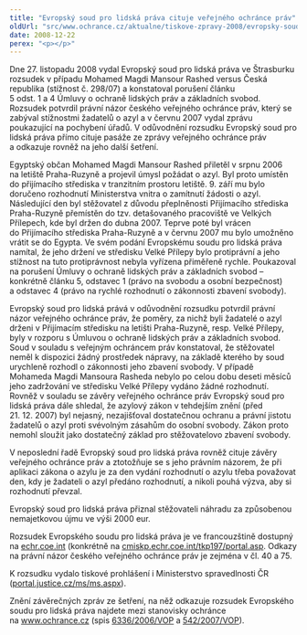```yaml
---
title: "Evropský soud pro lidská práva cituje veřejného ochránce práv"
oldUrl: "src/www.ochrance.cz/aktualne/tiskove-zpravy-2008/evropsky-soud-pro-lidska-prava-cituje-verejneho-ochrance-prav"
date: 2008-12-22
perex: "<p></p>"
---
```


<!-- imported from the old website -->

<p class="Nadpis1 perex">Dne 27. listopadu 2008 vydal Evropský soud pro lidská práva ve Štrasburku rozsudek v případu Mohamed Magdi Mansour Rashed versus Česká republika (stížnost č. 298/07) a konstatoval porušení článku 5 odst. 1 a 4 Úmluvy o ochraně lidských práv a základních svobod. Rozsudek potvrdil právní názor českého veřejného ochránce práv, který se zabýval stížnostmi žadatelů o azyl a v červnu 2007 vydal zprávu poukazující na pochybení úřadů. V odůvodnění rozsudku Evropský soud pro lidská práva přímo cituje pasáže ze zprávy veřejného ochránce práv a odkazuje rovněž na jeho další šetření.</p><p class="Normln-web">Egyptský občan Mohamed Magdi Mansour Rashed přiletěl v srpnu 2006 na letiště Praha-Ruzyně a projevil úmysl požádat o azyl. Byl proto umístěn do přijímacího střediska v tranzitním prostoru letiště. 9. září mu bylo doručeno rozhodnutí Ministerstva vnitra o zamítnutí žádosti o azyl. Následující den byl stěžovatel z důvodu přeplněnosti Přijímacího střediska Praha-Ruzyně přemístěn do tzv. detašovaného pracoviště ve Velkých Přílepech, kde byl držen do dubna 2007. Teprve poté byl vrácen do Přijímacího střediska Praha-Ruzyně a v červnu 2007 mu bylo umožněno vrátit se do Egypta. Ve svém podání Evropskému soudu pro lidská práva namítal, že jeho držení ve středisku Velké Přílepy bylo protiprávní a jeho stížnost na tuto protiprávnost nebyla vyřízena přiměřeně rychle. Poukazoval na porušení Úmluvy o ochraně lidských práv a základních svobod – konkrétně článku 5, odstavec 1 (právo na svobodu a osobní bezpečnost) a odstavec 4 (právo na rychlé rozhodnutí o zákonnosti zbavení svobody).</p><p class="Normln-web">Evropský soud pro lidská prává v odůvodnění rozsudku potvrdil právní názor veřejného ochránce práv, že poměry, za nichž byli žadatelé o azyl drženi v Přijímacím středisku na letišti Praha-Ruzyně, resp. Velké Přílepy, byly v rozporu s Úmluvou o ochraně lidských práv a základních svobod. Soud v souladu s veřejným ochráncem práv konstatoval, že stěžovatel neměl k dispozici žádný prostředek nápravy, na základě kterého by soud urychleně rozhodl o zákonnosti jeho zbavení svobody. V případě Mohameda Magdi Mansoura Rasheda nebylo po celou dobu deseti měsíců jeho zadržování ve středisku Velké Přílepy vydáno žádné rozhodnutí. Rovněž v souladu se závěry veřejného ochránce práv Evropský soud pro lidská práva dále shledal, že azylový zákon v tehdejším znění (před 21. 12. 2007) byl nejasný, nezajišťoval dostatečnou ochranu a právní jistotu žadatelů o azyl proti svévolným zásahům do osobní svobody. Zákon proto nemohl sloužit jako dostatečný základ pro stěžovatelovo zbavení svobody.</p><p class="Normln-web">V neposlední řadě Evropský soud pro lidská práva rovněž cituje závěry veřejného ochránce práv a ztotožňuje se s jeho právním názorem, že při aplikaci zákona o azylu je za den vydání rozhodnutí o azylu třeba považovat den, kdy je žadateli o azyl předáno rozhodnutí, a nikoli pouhá výzva, aby si rozhodnutí převzal.</p><p class="Normln-web">Evropský soud pro lidská práva přiznal stěžovateli náhradu za způsobenou nemajetkovou újmu ve výši 2000 eur.</p><p class="Normln-web">Rozsudek Evropského soudu pro lidská práva je ve francouzštině dostupný na <a href="http://echr.coe.int/"><a href="http://echr.coe.int" target="_blank">echr.coe.int</a></a> (konkrétně na <a href="http://cmiskp.echr.coe.int/tkp197/portal.asp?sessionSimilar=16674851&amp;skin=hudoc-en&amp;action=similar&amp;portal=hbkm&amp;Item=10&amp;similar=frenchjudgement"><a href="http://cmiskp.echr.coe.int/tkp197/portal.asp?sessionSimilar=16674851&amp;amp;skin=hudoc-en&amp;amp;action=similar&amp;amp;portal=hbkm&amp;amp;Item=10&amp;amp;similar=frenchjudgement" target="_blank">cmiskp.echr.coe.int/tkp197/portal.asp</a></a>. Odkazy na právní názor českého veřejného ochránce práv je zejména v čl. 40 a 75.</p><p class="Normln-web">K rozsudku vydalo tiskové prohlášení i Ministerstvo spravedlnosti ČR (<a href="http://portal.justice.cz/ms/ms.aspx?j=33&amp;o=23&amp;k=2375&amp;d=286224"><a href="http://portal.justice.cz/ms/ms.aspx?j=33&amp;amp;o=23&amp;amp;k=2375&amp;amp;d=286224" target="_blank">portal.justice.cz/ms/ms.aspx</a></a>).</p><p class="Normln-web">Znění závěrečných zpráv ze šetření, na něž odkazuje rozsudek Evropského soudu pro lidská práva najdete mezi stanovisky ochránce na <a href="http://www.ochrance.cz/">www.ochrance.cz</a> (spis <a href="http://www.ochrance.cz/dokumenty/dokument.php?back=/cinnost/stanoviska.php&amp;doc=1383">6336/2006/VOP</a> a <a href="http://www.ochrance.cz/dokumenty/dokument.php?back=/cinnost/stanoviska.php&amp;doc=1384">542/2007/VOP</a>).</p><p class="Normln"> </p><p class="Normln"> </p><p class="Normln"> </p>

